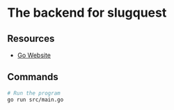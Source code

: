 # The backend for slugquest

## Resources

* [Go Website](https://go.dev/)

## Commands

```bash
# Run the program
go run src/main.go
```
